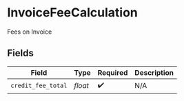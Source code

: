 # InvoiceFeeCalculation

Fees on Invoice


## Fields

| Field              | Type               | Required           | Description        |
| ------------------ | ------------------ | ------------------ | ------------------ |
| `credit_fee_total` | *float*            | :heavy_check_mark: | N/A                |